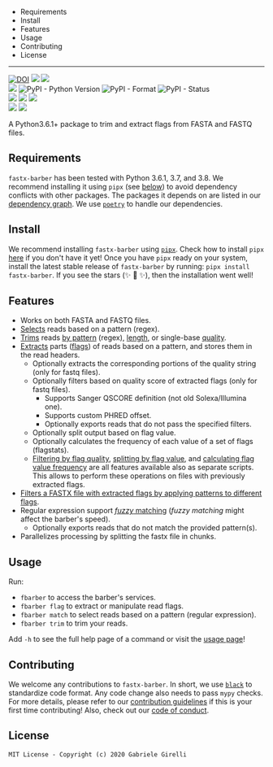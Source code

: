 <!-- MarkdownTOC -->

- Requirements
- Install
- Features
- Usage
- Contributing
- License

<!-- /MarkdownTOC -->

---

[![DOI](https://zenodo.org/badge/281703558.svg)](https://zenodo.org/badge/latestdoi/281703558) ![](https://img.shields.io/librariesio/github/ggirelli/fastx-barber.svg?style=flat) ![](https://img.shields.io/github/license/ggirelli/fastx-barber.svg?style=flat)  
![](https://github.com/ggirelli/fastx-barber/workflows/Python%20package/badge.svg?branch=main&event=push) ![PyPI - Python Version](https://img.shields.io/pypi/pyversions/fastx-barber) ![PyPI - Format](https://img.shields.io/pypi/format/fastx-barber) ![PyPI - Status](https://img.shields.io/pypi/status/fastx-barber)  
![](https://img.shields.io/github/release/ggirelli/fastx-barber.svg?style=flat) ![](https://img.shields.io/github/release-date/ggirelli/fastx-barber.svg?style=flat) ![](https://img.shields.io/github/languages/code-size/ggirelli/fastx-barber.svg?style=flat)  
![](https://img.shields.io/github/watchers/ggirelli/fastx-barber.svg?label=Watch&style=social) ![](https://img.shields.io/github/stars/ggirelli/fastx-barber.svg?style=social)

A Python3.6.1+ package to trim and extract flags from FASTA  and FASTQ files.

## Requirements

`fastx-barber` has been tested with Python 3.6.1, 3.7, and 3.8. We recommend installing it using `pipx` (see [below](#install)) to avoid dependency conflicts with other packages. The packages it depends on are listed in our [dependency graph](https://github.com/ggirelli/fastx-barber/network/dependencies). We use [`poetry`](https://github.com/python-poetry/poetry) to handle our dependencies.

## Install

We recommend installing `fastx-barber` using [`pipx`](https://github.com/pipxproject/pipx). Check how to install `pipx` [here](https://github.com/pipxproject/pipx#install-pipx) if you don't have it yet! Once you have `pipx` ready on your system, install the latest stable release of `fastx-barber` by running: `pipx install fastx-barber`. If you see the stars (✨ 🌟 ✨), then the installation went well!

## Features

* Works on both FASTA and FASTQ files.
* [Selects](usage#match) reads based on a pattern (regex).
* [Trims](usage#trim) reads [by pattern](usage#trim-by-regular-expression) (regex), [length](usage#trim-by-length), or single-base [quality](usage#trim-by-quality).
* [Extracts](usage#extract-flags) parts ([flags](usage#flags)) of reads based on a pattern, and stores them in the read headers.
    - Optionally extracts the corresponding portions of the quality string (only for fastq files).
    - Optionally filters based on quality score of extracted flags (only for fastq files).
        + Supports Sanger QSCORE definition (not old Solexa/Illumina one).
        + Supports custom PHRED offset.
        + Optionally exports reads that do not pass the specified filters.
    - Optionally split output based on flag value.
    - Optionally calculates the frequency of each value of a set of flags (flagstats).
    - [Filtering by flag quality](usage#filter-by-flag-quality), [splitting by flag value](usage#split-by-flag-value), and [calculating flag value frequency](usage#calculate-flag-value-frequency) are all features available also as separate scripts. This allows to perform these operations on files with previously extracted flags.
* [Filters a FASTX file with extracted flags by applying patterns to different flags](usage#match-flags-with-regular-expressions).
* Regular expression support [*fuzzy* matching](https://pypi.org/project/regex/#approximate-fuzzy-matching-hg-issue-12-hg-issue-41-hg-issue-109) (*fuzzy matching* might affect the barber's speed).
    * Optionally exports reads that do not match the provided pattern(s).
* Parallelizes processing by splitting the fastx file in chunks.

## Usage

Run:

* `fbarber` to access the barber's services.
* `fbarber flag` to extract or manipulate read flags.
* `fbarber match` to select reads based on a pattern (regular expression).
* `fbarber trim` to trim your reads.

Add `-h` to see the full help page of a command or visit the [usage page](usage)!

## Contributing

We welcome any contributions to `fastx-barber`. In short, we use [`black`](https://github.com/psf/black) to standardize code format. Any code change also needs to pass `mypy` checks. For more details, please refer to our [contribution guidelines](https://github.com/ggirelli/fastx-barber/blob/main/CONTRIBUTING.md) if this is your first time contributing! Also, check out our [code of conduct](https://github.com/ggirelli/fastx-barber/blob/main/CODE_OF_CONDUCT.md).

## License

`MIT License - Copyright (c) 2020 Gabriele Girelli`
